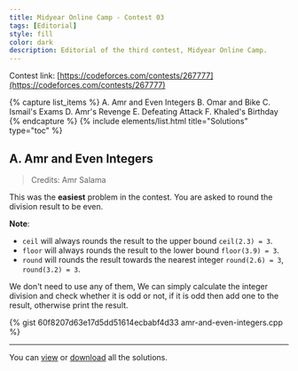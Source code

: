 ```yaml
---
title: Midyear Online Camp - Contest 03
tags: [Editorial]
style: fill
color: dark
description: Editorial of the third contest, Midyear Online Camp.
---
```


Contest link: [https://codeforces.com/contests/267777](https://codeforces.com/contests/267777)

{% capture list_items %}
A. Amr and Even Integers
B. Omar and Bike
C. Ismail's Exams
D. Amr's Revenge
E. Defeating Attack
F. Khaled's Birthday
{% endcapture %}
{% include elements/list.html title="Solutions" type="toc" %}

## A. Amr and Even Integers

> Credits: Amr Salama

This was the **easiest** problem in the contest. You are asked to round the division result to be even.

**Note**:

- `ceil` will always rounds the result to the upper bound `ceil(2.3) = 3`.
- `floor` will always rounds the result to the lower bound `floor(3.9) = 3`.
- `round` will rounds the result towards the nearest integer `round(2.6) = 3`, `round(3.2) = 3`.

We don't need to use any of them, We can simply calculate the integer division and check whether it is odd or not, if it is odd then add one to the result, otherwise print the result.

{% gist 60f8207d63e17d5dd51614ecbabf4d33 amr-and-even-integers.cpp %}

---

You can [view](https://gist.github.com/amrsalama/60f8207d63e17d5dd51614ecbabf4d33) or [download](https://gist.github.com/amrsalama/60f8207d63e17d5dd51614ecbabf4d33/archive/master.zip) all the solutions.
